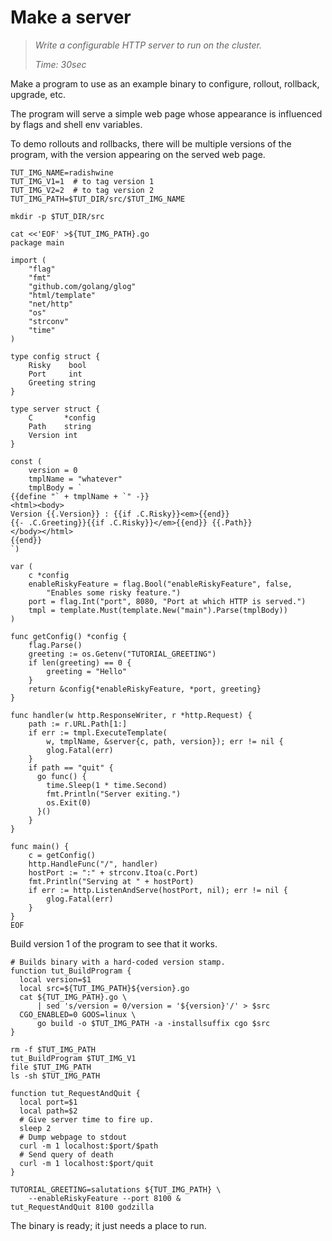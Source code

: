 # Make a server

> _Write a configurable HTTP server
>  to run on the cluster._
>
> _Time: 30sec_


Make a program to use as an example binary to
configure, rollout, rollback, upgrade, etc.

The program will serve a simple web page
whose appearance is influenced by flags and
shell env variables.

To demo rollouts and rollbacks, there will be
multiple versions of the program, with the
version appearing on the served web page.


<!-- @defineEnv -->
```
TUT_IMG_NAME=radishwine
TUT_IMG_V1=1  # to tag version 1
TUT_IMG_V2=2  # to tag version 2
TUT_IMG_PATH=$TUT_DIR/src/$TUT_IMG_NAME

mkdir -p $TUT_DIR/src
```

<!-- @makeWebServer -->
```
cat <<'EOF' >${TUT_IMG_PATH}.go
package main

import (
    "flag"
    "fmt"
    "github.com/golang/glog"
    "html/template"
    "net/http"
    "os"
    "strconv"
    "time"
)

type config struct {
    Risky    bool
    Port     int
    Greeting string
}

type server struct {
    C       *config
    Path    string
    Version int
}

const (
    version = 0
    tmplName = "whatever"
    tmplBody = `
{{define "` + tmplName + `" -}}
<html><body>
Version {{.Version}} : {{if .C.Risky}}<em>{{end}}
{{- .C.Greeting}}{{if .C.Risky}}</em>{{end}} {{.Path}}
</body></html>
{{end}}
`)

var (
    c *config
    enableRiskyFeature = flag.Bool("enableRiskyFeature", false,
        "Enables some risky feature.")
    port = flag.Int("port", 8080, "Port at which HTTP is served.")
    tmpl = template.Must(template.New("main").Parse(tmplBody))
)

func getConfig() *config {
    flag.Parse()
    greeting := os.Getenv("TUTORIAL_GREETING")
    if len(greeting) == 0 {
        greeting = "Hello"
    }
    return &config{*enableRiskyFeature, *port, greeting}
}

func handler(w http.ResponseWriter, r *http.Request) {
    path := r.URL.Path[1:]
    if err := tmpl.ExecuteTemplate(
        w, tmplName, &server{c, path, version}); err != nil {
        glog.Fatal(err)
    }
    if path == "quit" {
      go func() {
        time.Sleep(1 * time.Second)
        fmt.Println("Server exiting.")
        os.Exit(0)
      }()
    }
}

func main() {
    c = getConfig()
    http.HandleFunc("/", handler)
    hostPort := ":" + strconv.Itoa(c.Port)
    fmt.Println("Serving at " + hostPort)
    if err := http.ListenAndServe(hostPort, nil); err != nil {
        glog.Fatal(err)
    }
}
EOF
```

Build version 1 of the program to see that it works.

<!-- @funcToBuild -->
```
# Builds binary with a hard-coded version stamp.
function tut_BuildProgram {
  local version=$1
  local src=${TUT_IMG_PATH}${version}.go
  cat ${TUT_IMG_PATH}.go \
      | sed 's/version = 0/version = '${version}'/' > $src
  CGO_ENABLED=0 GOOS=linux \
      go build -o $TUT_IMG_PATH -a -installsuffix cgo $src
}
```

<!-- @buildAtV1 -->
```
rm -f $TUT_IMG_PATH
tut_BuildProgram $TUT_IMG_V1
file $TUT_IMG_PATH
ls -sh $TUT_IMG_PATH
```

<!-- @funcRunAndKill -->
```
function tut_RequestAndQuit {
  local port=$1
  local path=$2
  # Give server time to fire up.
  sleep 2
  # Dump webpage to stdout
  curl -m 1 localhost:$port/$path
  # Send query of death
  curl -m 1 localhost:$port/quit
}
```

<!-- @runAndKill -->
```
TUTORIAL_GREETING=salutations ${TUT_IMG_PATH} \
    --enableRiskyFeature --port 8100 &
tut_RequestAndQuit 8100 godzilla
```

The binary is ready; it just needs a place to run.
